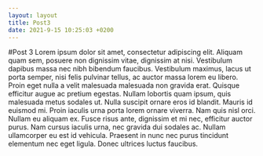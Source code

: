 ```yaml
---
layout: layout
title: Post3
date: 2021-9-15 10:25:03 +0200
---
```


#Post 3
Lorem ipsum dolor sit amet, consectetur adipiscing elit. Aliquam quam sem, posuere non dignissim vitae, dignissim at nisi. Vestibulum dapibus massa nec nibh bibendum faucibus. Vestibulum maximus, lacus ut porta semper, nisi felis pulvinar tellus, ac auctor massa lorem eu libero. Proin eget nulla a velit malesuada malesuada non gravida erat. Quisque efficitur augue ac pretium egestas. Nullam lobortis quam ipsum, quis malesuada metus sodales ut. Nulla suscipit ornare eros id blandit. Mauris id euismod mi. Proin iaculis urna porta lorem ornare viverra. Nam quis nisl orci. Nullam eu aliquam ex. Fusce risus ante, dignissim et mi nec, efficitur auctor purus. Nam cursus iaculis urna, nec gravida dui sodales ac. Nullam ullamcorper eu est id vehicula. Praesent in nunc nec purus tincidunt elementum nec eget ligula. Donec ultrices luctus faucibus.